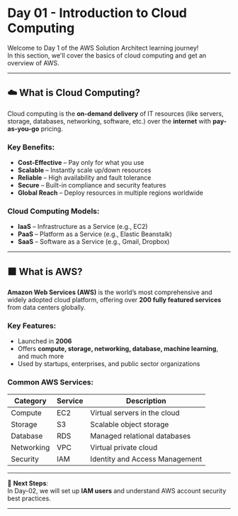 # Day 01 - Introduction to Cloud Computing

Welcome to Day 1 of the AWS Solution Architect learning journey!  
In this section, we'll cover the basics of cloud computing and get an overview of AWS.

---

## ☁️ What is Cloud Computing?

Cloud computing is the **on-demand delivery** of IT resources (like servers, storage, databases, networking, software, etc.) over the **internet** with **pay-as-you-go** pricing.

### Key Benefits:
- **Cost-Effective** – Pay only for what you use
- **Scalable** – Instantly scale up/down resources
- **Reliable** – High availability and fault tolerance
- **Secure** – Built-in compliance and security features
- **Global Reach** – Deploy resources in multiple regions worldwide

### Cloud Computing Models:
- **IaaS** – Infrastructure as a Service (e.g., EC2)
- **PaaS** – Platform as a Service (e.g., Elastic Beanstalk)
- **SaaS** – Software as a Service (e.g., Gmail, Dropbox)

---

## 🟧 What is AWS?

**Amazon Web Services (AWS)** is the world’s most comprehensive and widely adopted cloud platform, offering over **200 fully featured services** from data centers globally.

### Key Features:
- Launched in **2006**
- Offers **compute, storage, networking, database, machine learning**, and much more
- Used by startups, enterprises, and public sector organizations

### Common AWS Services:
| Category        | Service          | Description                         |
|----------------|------------------|-------------------------------------|
| Compute         | EC2              | Virtual servers in the cloud        |
| Storage         | S3               | Scalable object storage             |
| Database        | RDS              | Managed relational databases        |
| Networking      | VPC              | Virtual private cloud               |
| Security        | IAM              | Identity and Access Management      |

---

📌 **Next Steps**:  
In Day-02, we will set up **IAM users** and understand AWS account security best practices.

---
